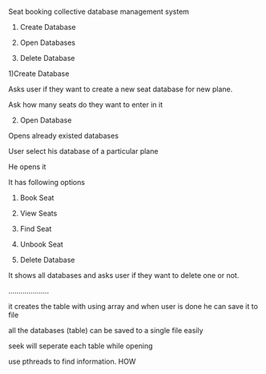 Seat booking collective database management system

1) Create Database

2) Open Databases

3) Delete Database


1)Create Database

Asks user if they want to create a new seat database for new plane.

Ask how many seats do they want to enter in it

2) Open Database 

Opens already existed databases

User select his database of a particular plane

He opens it

It has following options

1) Book Seat
2) View Seats
3) Find Seat
4) Unbook Seat

3) Delete Database

It shows all databases and asks user if they want to delete one or not.


....................

it creates the table with using array 
and when user is done he can save it to file

all the databases (table) can be saved to a single file easily

seek will seperate each table while opening

use pthreads to find information. HOW






